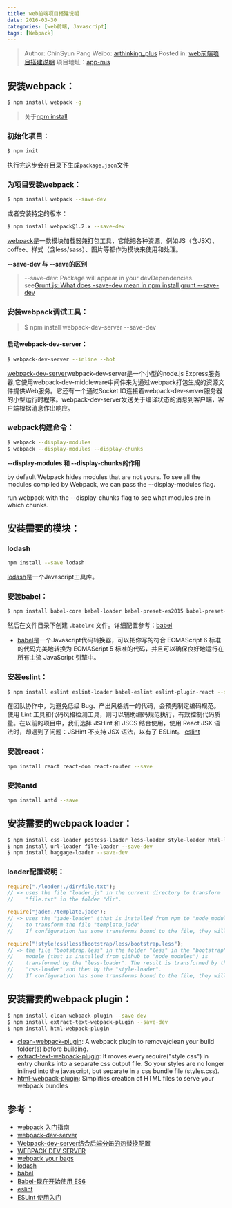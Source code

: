 ```yaml
---
title: web前端项目搭建说明
date: 2016-03-30
categories: [web前端, Javascript]
tags: [Webpack]
---
```


> Author: ChinSyun Pang
> Weibo: [arthinking_plus](http://weibo.com/arthinkingplus)
> Posted in: [web前端项目搭建说明](http://www.itzhai.com/web-project-setup-introduction-html.html)
> 项目地址：[app-mis](https://github.com/highpay-zoom/app-mis)

## 安装webpack：

```bash
$ npm install webpack -g
```

> 关于[npm install](https://docs.npmjs.com/)

### 初始化项目：

```bash
$ npm init
```

执行完这步会在目录下生成`package.json`文件


### 为项目安装webpack：

```bash
$ npm install webpack --save-dev
```

或者安装特定的版本：

```bash
$ npm install webpack@1.2.x --save-dev
```

[webpack](https://webpack.github.io/)是一款模块加载器兼打包工具，它能把各种资源，例如JS（含JSX）、coffee、样式（含less/sass）、图片等都作为模块来使用和处理。

**--save-dev 与 --save的区别**
> --save-dev: Package will appear in your devDependencies.
> see[Grunt.js: What does -save-dev mean in npm install grunt --save-dev](http://stackoverflow.com/questions/19223051/grunt-js-what-does-save-dev-mean-in-npm-install-grunt-save-dev)

### 安装webpack调试工具：

> $ npm install webpack-dev-server --save-dev

#### 启动webpack-dev-server：

```bash
$ webpack-dev-server --inline --hot
```

[webpack-dev-server](https://webpack.github.io/docs/webpack-dev-server.html)webpack-dev-server是一个小型的node.js Express服务器,它使用webpack-dev-middleware中间件来为通过webpack打包生成的资源文件提供Web服务。它还有一个通过Socket.IO连接着webpack-dev-server服务器的小型运行时程序。webpack-dev-server发送关于编译状态的消息到客户端，客户端根据消息作出响应。

### webpack构建命令：

```bash
$ webpack --display-modules
$ webpack --display-modules --display-chunks
```

**--display-modules 和 --display-chunks的作用**

by default Webpack hides modules that are not yours. To see all the modules compiled by Webpack, we can pass the --display-modules flag.

run webpack with the --display-chunks flag to see what modules are in which chunks.

## 安装需要的模块：

### lodash

```bash
npm install --save lodash
```

[lodash](https://lodash.com/)是一个Javascript工具库。

### 安装babel：

```bash
$ npm install babel-core babel-loader babel-preset-es2015 babel-preset-react babel-preset-stage-2 --save-dev
```

然后在文件目录下创建 `.babelrc` 文件。详细配置参考：[babel](https://babeljs.io/)

* [babel](https://babeljs.io/)是一个Javascript代码转换器，可以把你写的符合 ECMAScript 6 标准的代码完美地转换为 ECMAScript 5 标准的代码，并且可以确保良好地运行在所有主流 JavaScript 引擎中。

### 安装eslint：

```bash
$ npm install eslint eslint-loader babel-eslint eslint-plugin-react --save-dev
```

在团队协作中，为避免低级 Bug、产出风格统一的代码，会预先制定编码规范。使用 Lint 工具和代码风格检测工具，则可以辅助编码规范执行，有效控制代码质量。在以前的项目中，我们选择 JSHint 和 JSCS 结合使用，使用 React JSX 语法时，却遇到了问题：JSHint 不支持 JSX 语法，以有了 ESLint。
[eslint](http://eslint.org/)

### 安装react：

```bash
npm install react react-dom react-router --save
```

### 安装antd

```bash
npm install antd --save
```

## 安装需要的webpack loader：

```bash
$ npm install css-loader postcss-loader less-loader style-loader html-loader sass-loader node-sass --save-dev
$ npm install url-loader file-loader --save-dev
$ npm install baggage-loader --save-dev
```

### loader配置说明：

```javascript
require("./loader!./dir/file.txt");
// => uses the file "loader.js" in the current directory to transform
//    "file.txt" in the folder "dir".

require("jade!./template.jade");
// => uses the "jade-loader" (that is installed from npm to "node_modules")
//    to transform the file "template.jade"
//    If configuration has some transforms bound to the file, they will still be applied.

require("!style!css!less!bootstrap/less/bootstrap.less");
// => the file "bootstrap.less" in the folder "less" in the "bootstrap"
//    module (that is installed from github to "node_modules") is
//    transformed by the "less-loader". The result is transformed by the
//    "css-loader" and then by the "style-loader".
//    If configuration has some transforms bound to the file, they will not be applied.
```


## 安装需要的webpack plugin：

```bash
$ npm install clean-webpack-plugin --save-dev
$ npm install extract-text-webpack-plugin --save-dev
$ npm install html-webpack-plugin
```

* [clean-webpack-plugin](https://github.com/johnagan/clean-webpack-plugin): A webpack plugin to remove/clean your build folder(s) before building.
* [extract-text-webpack-plugin](https://github.com/webpack/extract-text-webpack-plugin): It moves every require("style.css") in entry chunks into a separate css output file. So your styles are no longer inlined into the javascript, but separate in a css bundle file (styles.css).
* [html-webpack-plugin](https://github.com/ampedandwired/html-webpack-plugin): Simplifies creation of HTML files to serve your webpack bundles


## 参考：

* [webpack 入门指南](http://www.cnblogs.com/vajoy/p/4650467.html)
* [webpack-dev-server](https://webpack.github.io/docs/webpack-dev-server.html)
* [Webpack-dev-server结合后端分缶的热替换配置](http://www.jianshu.com/p/8adf4c2bfa51)
* [WEBPACK DEV SERVER](http://www.jianshu.com/p/941bfaf13be1)
* [webpack your bags](http://blog.madewithlove.be/post/webpack-your-bags/)
* [lodash](https://lodash.com/)
* [babel](https://babeljs.io/)
* [Babel-现在开始使用 ES6](http://www.cnblogs.com/whitewolf/p/4357916.html)
* [eslint](http://eslint.org/)
* [ESLint 使用入门](http://www.tuicool.com/articles/7JZZJzn)







